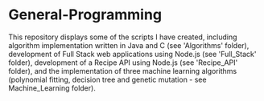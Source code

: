 # General-Programming
This repository displays some of the scripts I have created, including algorithm implementation written in Java and C (see 'Algorithms' folder), development of Full Stack web applications using Node.js (see 'Full_Stack' folder), development of a Recipe API using Node.js (see 'Recipe_API' folder), and the implementation of three machine learning algorithms (polynomial fitting, decision tree and genetic mutation - see Machine_Learning folder).
